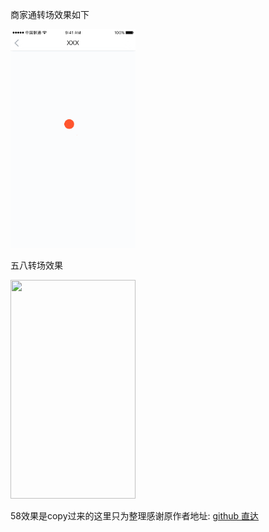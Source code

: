 商家通转场效果如下

<img src="https://github.com/LinLeyang/wuba_sjt_loadingview/blob/master/sjf.gif" width=200 height=350 />

五八转场效果

<img src="http://upload-images.jianshu.io/upload_images/166866-6e4012c1949aaa7a.gif" width=200 height=350 />


58效果是copy过来的这里只为整理感谢原作者地址:
[github 直达](https://github.com/zzz40500/android-shapeLoadingView)
